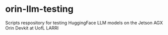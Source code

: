 # orin-llm-testing
Scripts respository for testing HuggingFace LLM models on the Jetson AGX Orin Devkit at UofL LARRI
